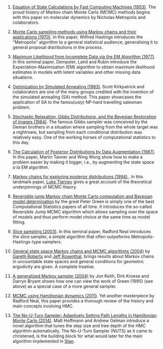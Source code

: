 1. [Equation of State Calculations by Fast Computing Machines (1953)](https://bayes.wustl.edu/Manual/EquationOfState.pdf). The proud history of Markov chain Monte Carlo (MCMC) methods begins with this paper on molecular dynamics by Nicholas Metropolis and colaborators. 

2. [Monte Carlo sampling methods using Markov chains and their applications (1970)](https://www.jstor.org/stable/2334940?seq=1#metadata_info_tab_contents). In this paper, Wilfred Hastings introduces the "Metropolis" algorithm to a general statistical audience, generalising it to general proposal distributions in the process. 

3. [Maximum Likelihood from Incomplete Data via the EM Algorithm (1977)](http://web.mit.edu/6.435/www/Dempster77.pdf).
In this seminal paper, Dempster, Laird and Rubin introduce the Expectation-Maximisation (EM) algorithm to obtain maximum likelihood estimates in models with latent variables and other missing data situations. 

4. [Optimization by Simulated Annealing (1983)](https://science.sciencemag.org/content/sci/220/4598/671.full.pdf?casa_token=l4X_4ng3VyEAAAAA:JQwegbBrAsM8upy2ri9fM5fL80C27ZOaV-T3ZN845y0O0rlRMWH46u90xGZEet5M3p7bKarfiU1Yy1o). Scott Kirkpatrick and colaborators are one of the many groups credited with the invention of the simulated annealing (SA) method. This paper showcases the application of SA to the famou(usly) NP-hard travelling salesman problem. 

5. [Stochastic Relaxation, Gibbs Distributions, and the Bayesian Restoration of Images (1984)](http://www.cis.jhu.edu/publications/papers_in_database/GEMAN/GemanPAMI84.pdf). The famous Gibbs sampler was conceived by the Geman brothers in a situation where sampling from the whole target was a nightmare, but sampling from each conditional distribution was relatively easy. One of the working horses of computational statistics to this day.

6. [The Calculation of Posterior Distributions by Data Augmentation (1987)](http://www.stat.cmu.edu/~brian/905-2009/all-papers/tanner-wong-1987-with-disc.pdf). In this paper, Martin Tanner and Wing Wong show how to make a problem easier by making it bigger, i.e., by augmenting the state space _a la_ EM algorithm. 

7. [Markov chains for exploring posterior distributions (1994) ](http://www.stat.rutgers.edu/~rongchen/papers/tierney.pdf). In this landmark paper, [Luke Tierney](https://stat.uiowa.edu/people/luke-tierney) gives a great account of the theoretical underpinnings of MCMC theory. 

8. [Reversible jump Markov chain Monte Carlo computation and Bayesian model determination](https://watermark.silverchair.com/82-4-711.pdf?token=AQECAHi208BE49Ooan9kkhW_Ercy7Dm3ZL_9Cf3qfKAc485ysgAAAr8wggK7BgkqhkiG9w0BBwagggKsMIICqAIBADCCAqEGCSqGSIb3DQEHATAeBglghkgBZQMEAS4wEQQMI6uTaBziNSTMXiuyAgEQgIICcniaw4siMAyDlps7Sw-OCUhxCrhwKF9ypy12JsoYAqb3ULb-M4OPVdAWS8fsxKdAWkZZIzyIEcQd48b52GsqS8Y8iLvAb__C9vFbFRNBHqdA6HKGfKVKn2JebgIACxsODpzmQ6kYKBOBy3RI-mj_6Pz_SYFxg_wd2uPHQTi2bcHnXzALxde6wVYbjL5YR1dyZD0eZDzZ8eViODCBX_rZCWa93PA7srcdQZ3LLBH4NxW9mLe7lDhTkJXnhCbO5dz_O2SPD7PSkQkyFyCXz72PNlEuozWASGlZDh2LpxVYyfsKPj7p3J67WvbLjByOe1SIenLuzP9x5JgjtxxbwNdd3eQpg4xX50zwu8miGV-x-TPCkQs5Eye4ZGu8slzZYroDrvnL3ASVF6fwAd76pMmWn0pLTq_gyFktXfk5DetnPgB7h2-grOdOAQRjdR_B1d-yqqqoNgnJG4iWb_TluTAYdUbUEv3kXg1Jlw69jEna825_qI2-c-M38hxCkEpU_guBLnrAYaZmg_uY7bX9_WTo61RWbNR01hgxJ1FXbOTwuki_vtZI90zNXK0i5_cvd-luIXMz4lMyyr8rgJj_YCUiv7a71TlpY4B92FQ8ra6iNNZg6cn2pOQHptaS_kfgot5LmiTaRtYvD11dvi8a57rim9ue0YJVSW2gzz1PkySLHfAMYjhGLXlhrczJBHR5CWL92d66CC3DlByo8HYWrBrpNAa5bDBqtlnBrxv1r-awvd6bSGDPo5qbV7IHEniiYelm41R-9Ks32GaKISze7ZZYbuhPvGr-Kq2nHpMO---7HVVUqoEXbCjnUCo-Tkl4z5h55fEa) by the great Peter Green is simply one of the best Computational Statistics papers of all time. It introduces the so-called Reversible Jump MCMC algorithm which allows sampling over the space of models and thus perform model choice at the same time as model fitting. 

9. [Slice sampling (2003)](https://projecteuclid.org/euclid.aos/1056562461). In this seminal paper, Radford Neal introduces the slice sampler, a simple algorithm that often outpeforms Metropolis-Hastings-type samplers.

10. [General state space Markov chains and MCMC algorithms (2004)](https://projecteuclid.org/euclid.ps/1099928648) by [Gareth Roberts](https://en.wikipedia.org/wiki/Gareth_Roberts_(statistician)) and [Jeff Rosenthal](http://probability.ca/jeff/), brings results about Markov chains in uncountable state spaces and general conditions for geometric ergodicity are given. A complete treatise.

11. [A generalized Markov sampler (2004)](https://search.proquest.com/docview/204840305/fulltextPDF/3E8E295FF27D47B0PQ/1?accountid=10673) by Jon Keith, Dirk Kroese and Darryn Bryant shows how one can view the work of Green (1995) (see above) as a special case of a more general sampler. 

12. [MCMC using Hamiltonian dynamics (2011)](https://www.cs.utoronto.ca/~radford/ham-mcmc.abstract.html). Yet another masterpiece by Radford Neal, this paper provides a thorough review of the history and main concepts involving HMC.

13. [The No-U-Turn Sampler: Adaptively Setting Path Lengths in Hamiltonian Monte Carlo (2014)](https://arxiv.org/abs/1111.4246). Matt Hoffmann and Andrew Gelman introduce a novel algorithm that tunes the step size and tree depth of the HMC algorithm automatically.
The No-U-Turn Sampler (NUTS) as it came to christened, is the building block for what would later for the main algorithm implemented in [Stan](https://mc-stan.org/).
